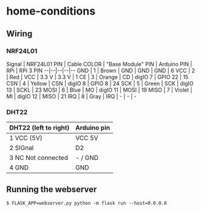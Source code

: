 # home-conditions

## Wiring

### NRF24L01

Signal | NRF24L01 PIN | Cable COLOR | "Base Module" PIN | Arduino PIN | RPi | RPi 3 PIN
--|--|--|--|--
GND  | 1 | Brown  | GND | GND      | GND     | 6
VCC  | 2 | Red    | VCC | 3.3 V    | 3.3 V   | 1
CE   | 3 | Orange | CD  | digIO 7  | GPIO 22 | 15
CSN  | 4 | Yellow | CSN | digIO 8  | GPIO 8  | 24
SCK  | 5 | Green  | SCK | digIO 13 | SCKL    | 23
MOSI | 6 | Blue   | MO  | digIO 11 | MOSI    | 19
MISO | 7 | Violet | MI  | digIO 12 | MISO    | 21
IRQ  | 8 | Gray   | IRQ | -        | -       | -

### DHT22

DHT22 (left to right) | Arduino pin
--|--
1 VCC (5V)         | VCC 5V
2 SIGnal           | D2
3 NC Not connected | - / GND
4 GND              | GND

## Running the webserver

```
$ FLASK_APP=webserver.py python -m flask run --host=0.0.0.0
```
